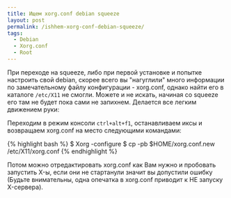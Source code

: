 ```yaml
---
title: Ищем xorg.conf debian squeeze
layout: post
permalink: /ishhem-xorg-conf-debian-squeeze/
tags:
  - Debian
  - Xorg.conf
  - Root
---
```


При переходе на squeeze, либо при первой установке и попытке настроить свой debian, скорее всего вы "нагуглили" много информации по замечательному файлу конфигурации - xorg.conf, однако найти его в каталоге `/etc/X11` не смогли. Можете и не искать, начиная со squeeze его там не будет пока сами не запихнем. Делается все легким движением руки:

Переходим в режим консоли `ctrl+alt+f1`, останавливаем иксы и возвращаем xorg.conf на место следующими командами:

{% highlight bash %}
$ Xorg -configure
$ cp -pb $HOME/xorg.conf.new /etc/X11/xorg.conf
{% endhighlight %}

Потом можно отредактировать xorg.conf как Вам нужно и пробовать запустить X-ы, если они не стартанули значит вы допустили ошибку (Будьте внимательны, одна опечатка в xorg.conf приводит к НЕ запуску X-сервера).

